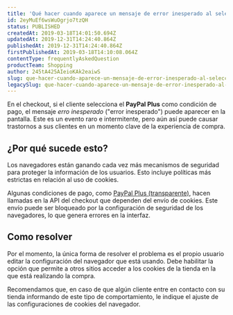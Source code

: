 ```yaml
---
title: 'Qué hacer cuando aparece un mensaje de error inesperado al seleccionar PayPal Plus en el checkout'
id: 2eyMuEf6wsWuOgrjo7tzQH
status: PUBLISHED
createdAt: 2019-03-18T14:01:50.694Z
updatedAt: 2019-12-31T14:24:40.864Z
publishedAt: 2019-12-31T14:24:40.864Z
firstPublishedAt: 2019-03-18T14:10:08.064Z
contentType: frequentlyAskedQuestion
productTeam: Shopping
author: 245tA425AIeioKAk2eaiwS
slug: que-hacer-cuando-aparece-un-mensaje-de-error-inesperado-al-seleccionar
legacySlug: que-hacer-cuando-aparece-un-mensaje-de-error-inesperado-al-seleccionar
---
```


En el checkout, si el cliente selecciona el __PayPal Plus__ como condición de pago, el mensaje _erro inesperado_ ("error inesperado") puede aparecer en la pantalla. Este es un evento raro e intermitente, pero aún así puede causar trastornos a sus clientes en un momento clave de la experiencia de compra.


## ¿Por qué sucede esto?
Los navegadores están ganando cada vez más mecanismos de seguridad para proteger la información de los usuarios. Esto incluye políticas más estrictas en relación al uso de cookies.

Algunas condiciones de pago, como [PayPal Plus (transparente)](/es/tutorial/configurar-paypal-plus-paypal-transparente), hacen llamadas en la API del checkout que dependen del envío de cookies. Este envío puede ser bloqueado por la configuración de seguridad de los navegadores, lo que genera errores en la interfaz.


## Como resolver
Por el momento, la única forma de resolver el problema es el propio usuario editar la configuración del navegador que está usando. Debe habilitar la opción que permite a otros sitios acceder a los cookies de la tienda en la que está realizando la compra.

Recomendamos que, en caso de que algún cliente entre en contacto con su tienda informando de este tipo de comportamiento, le indique el ajuste de las configuraciones de cookies del navegador.
